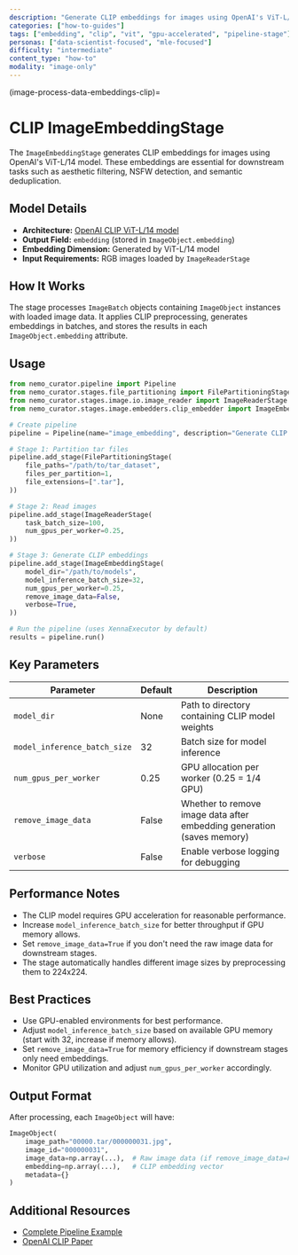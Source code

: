 ```yaml
---
description: "Generate CLIP embeddings for images using OpenAI's ViT-L/14 model for downstream classification and filtering tasks"
categories: ["how-to-guides"]
tags: ["embedding", "clip", "vit", "gpu-accelerated", "pipeline-stage"]
personas: ["data-scientist-focused", "mle-focused"]
difficulty: "intermediate"
content_type: "how-to"
modality: "image-only"
---
```


(image-process-data-embeddings-clip)=

# CLIP ImageEmbeddingStage

The `ImageEmbeddingStage` generates CLIP embeddings for images using OpenAI's ViT-L/14 model. These embeddings are essential for downstream tasks such as aesthetic filtering, NSFW detection, and semantic deduplication.

## Model Details

- **Architecture:** [OpenAI CLIP ViT-L/14 model](https://huggingface.co/openai/clip-vit-large-patch14)
- **Output Field:** `embedding` (stored in `ImageObject.embedding`)
- **Embedding Dimension:** Generated by ViT-L/14 model
- **Input Requirements:** RGB images loaded by `ImageReaderStage`

## How It Works

The stage processes `ImageBatch` objects containing `ImageObject` instances with loaded image data. It applies CLIP preprocessing, generates embeddings in batches, and stores the results in each `ImageObject.embedding` attribute.

## Usage

```python
from nemo_curator.pipeline import Pipeline
from nemo_curator.stages.file_partitioning import FilePartitioningStage
from nemo_curator.stages.image.io.image_reader import ImageReaderStage
from nemo_curator.stages.image.embedders.clip_embedder import ImageEmbeddingStage

# Create pipeline
pipeline = Pipeline(name="image_embedding", description="Generate CLIP embeddings for images")

# Stage 1: Partition tar files
pipeline.add_stage(FilePartitioningStage(
    file_paths="/path/to/tar_dataset",
    files_per_partition=1,
    file_extensions=[".tar"],
))

# Stage 2: Read images
pipeline.add_stage(ImageReaderStage(
    task_batch_size=100,
    num_gpus_per_worker=0.25,
))

# Stage 3: Generate CLIP embeddings
pipeline.add_stage(ImageEmbeddingStage(
    model_dir="/path/to/models",
    model_inference_batch_size=32,
    num_gpus_per_worker=0.25,
    remove_image_data=False,
    verbose=True,
))

# Run the pipeline (uses XennaExecutor by default)
results = pipeline.run()
```

## Key Parameters

| Parameter                    | Default | Description                                                                 |
|------------------------------|---------|-----------------------------------------------------------------------------|
| `model_dir`                  | None    | Path to directory containing CLIP model weights                             |
| `model_inference_batch_size` | 32      | Batch size for model inference                                              |
| `num_gpus_per_worker`        | 0.25    | GPU allocation per worker (0.25 = 1/4 GPU)                                 |
| `remove_image_data`          | False   | Whether to remove image data after embedding generation (saves memory)     |
| `verbose`                    | False   | Enable verbose logging for debugging                                        |

## Performance Notes

- The CLIP model requires GPU acceleration for reasonable performance.
- Increase `model_inference_batch_size` for better throughput if GPU memory allows.
- Set `remove_image_data=True` if you don't need the raw image data for downstream stages.
- The stage automatically handles different image sizes by preprocessing them to 224x224.

## Best Practices

- Use GPU-enabled environments for best performance.
- Adjust `model_inference_batch_size` based on available GPU memory (start with 32, increase if memory allows).
- Set `remove_image_data=True` for memory efficiency if downstream stages only need embeddings.
- Monitor GPU utilization and adjust `num_gpus_per_worker` accordingly.

## Output Format

After processing, each `ImageObject` will have:

```python
ImageObject(
    image_path="00000.tar/000000031.jpg",
    image_id="000000031",
    image_data=np.array(...),  # Raw image data (if remove_image_data=False)
    embedding=np.array(...),   # CLIP embedding vector
    metadata={}
)
```

## Additional Resources

- [Complete Pipeline Example](https://github.com/NVIDIA/NeMo-Curator/blob/main/tutorials/image/getting-started/image_curation_example.py)
- [OpenAI CLIP Paper](https://arxiv.org/abs/2103.00020)
